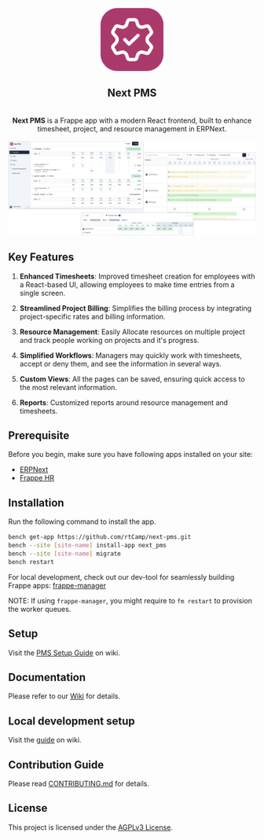 <div align="center">
<img src="next_pms/public/next-pms-logo.png" height="128" alt="Next PMS Logo">
<h2>Next PMS</h2>
<br>
<b>Next PMS</b> is a Frappe app with a modern React frontend, built to enhance timesheet, project, and resource management in ERPNext.
</div>
<br>
<div align="center">
<img src="featured-image.png" width="1050" alt="Next PMS">
</div>


## Key Features

1. **Enhanced Timesheets**: Improved timesheet creation for employees with a React-based UI, allowing employees to make time entries from a single screen.

2. **Streamlined Project Billing**: Simplifies the billing process by integrating project-specific rates and billing information.

3. **Resource Management**: Easily Allocate resources on multiple project and track people working on projects and it's progress. 
4. **Simplified Workflows**: Managers may quickly work with timesheets, accept or deny them, and see the information in several ways.
5. **Custom Views**: All the pages can be saved,  ensuring quick access to the most relevant information.
6. **Reports**: Customized reports around resource management and timesheets.

## Prerequisite

Before you begin, make sure you have following apps installed on your site:

- [ERPNext](https://github.com/frappe/erpnext)
- [Frappe HR](https://github.com/frappe/hrms)

## Installation 

Run the following command to install the app.

```bash
bench get-app https://github.com/rtCamp/next-pms.git
bench --site [site-name] install-app next_pms
bench --site [site-name] migrate
bench restart
```
For local development, check out our dev-tool for seamlessly building Frappe apps: [frappe-manager](https://github.com/rtCamp/Frappe-Manager)

NOTE: If using `frappe-manager`, you might require to `fm restart` to provision the worker queues.

## Setup
Visit the [PMS Setup Guide](https://github.com/rtCamp/next-pms/wiki#setup) on wiki.

## Documentation
Please refer to our [Wiki](https://github.com/rtCamp/next-pms/wiki) for details.

## Local development setup
Visit the [guide](https://github.com/rtCamp/next-pms/wiki/Local-Development) on wiki.


## Contribution Guide

Please read [CONTRIBUTING.md](./CONTRIBUTING.md) for details.

## License

This project is licensed under the [AGPLv3 License](./LICENSE).